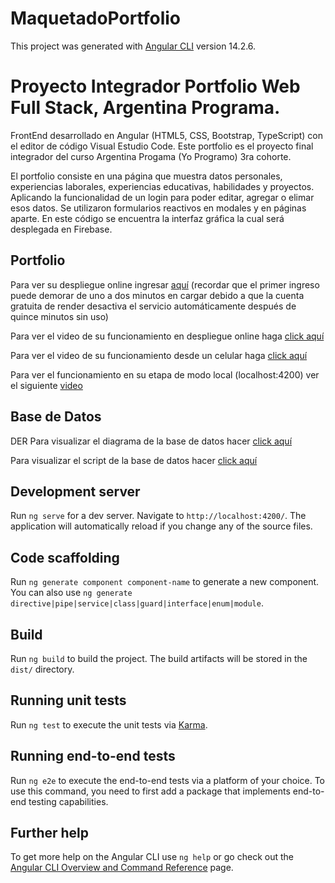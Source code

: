 # MaquetadoPortfolio

This project was generated with [Angular CLI](https://github.com/angular/angular-cli) version 14.2.6.

# Proyecto Integrador Portfolio Web Full Stack, Argentina Programa.

FrontEnd desarrollado en Angular (HTML5, CSS, Bootstrap, TypeScript) con el editor de código Visual Estudio Code. Este portfolio es el proyecto final integrador del curso Argentina Progama (Yo Programo) 3ra cohorte.

El portfolio consiste en una página que muestra datos personales, experiencias laborales, experiencias educativas, habilidades y proyectos. Aplicando la funcionalidad de un login para poder editar, agregar o elimar esos datos. Se utilizaron formularios reactivos en modales y en páginas aparte.
En este código se encuentra la interfaz gráfica la cual será desplegada en Firebase.

## Portfolio
Para ver su despliegue online ingresar [aquí](https://alejandra-romero-portfolio.web.app) 
(recordar que el primer ingreso puede demorar de uno a dos minutos en cargar debido a que la cuenta gratuita de render desactiva el servicio automáticamente después de quince minutos sin uso)

Para ver el video de su funcionamiento en despliegue online haga [click aquí](https://mega.nz/file/4FYVgLxZ#lWHOJWNxHd_QRshzehvGncW28ALZHsiQMOWxOcXDTOg)

Para ver el video de su funcionamiento desde un celular haga [click aquí](https://mega.nz/file/9ZxSjIpa#R8OoTph2ASoesCjIBJCruyV53BPpAGnSbuAW236sNjs)

Para ver el funcionamiento en su etapa de modo local (localhost:4200) ver el siguiente [video](https://drive.google.com/file/d/1s99YAPshf8yvAEDeWiEaCGQN6TLA4ipO/view?usp=share_link)

## Base de Datos
DER
Para visualizar el diagrama de la base de datos hacer [click aquí](https://mega.nz/file/MJ4TBZAK#eDczIrz3MXHlr7UJGrqzJ37iJ8nXc-0cdZQtYUrYBUw)

Para visualizar el script de la base de datos hacer [click aquí](https://mega.nz/file/tMhCDBxS#Sw1GiW-2Owqmbcsbdr91RuiJXTTtEVwncY_h9J1h2eo)

## Development server

Run `ng serve` for a dev server. Navigate to `http://localhost:4200/`. The application will automatically reload if you change any of the source files.

## Code scaffolding

Run `ng generate component component-name` to generate a new component. You can also use `ng generate directive|pipe|service|class|guard|interface|enum|module`.

## Build

Run `ng build` to build the project. The build artifacts will be stored in the `dist/` directory.

## Running unit tests

Run `ng test` to execute the unit tests via [Karma](https://karma-runner.github.io).

## Running end-to-end tests

Run `ng e2e` to execute the end-to-end tests via a platform of your choice. To use this command, you need to first add a package that implements end-to-end testing capabilities.

## Further help

To get more help on the Angular CLI use `ng help` or go check out the [Angular CLI Overview and Command Reference](https://angular.io/cli) page.

